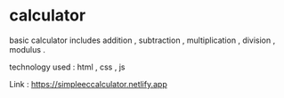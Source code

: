 # calculator

basic calculator includes addition , subtraction , multiplication , division , modulus .

technology used : html , css , js

Link :  https://simpleeccalculator.netlify.app
